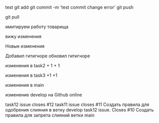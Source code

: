 test
git add
git commit -m 'test commit change error'
git push

git pull


имитируем работу товарища


вижу изменения

Новые изменения


Добавил гитигноре
обновил гитигноре

изменения в task2 + 1 + 1

изменения в task3 +1 +1

изменения в main

изменение develop на Github online

task12 issue closes #12
task11 issue closes #11 Создать правила для одобрения слияния в ветку develop
task12 issue. Closes #10 Создать правила для запрета слияний ветки main

